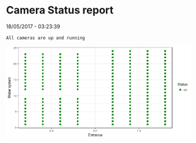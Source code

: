 Camera Status report
================
18/05/2017 - 03:23:39

    All cameras are up and running

![](camreport_files/figure-markdown_github/unnamed-chunk-2-1.png)
